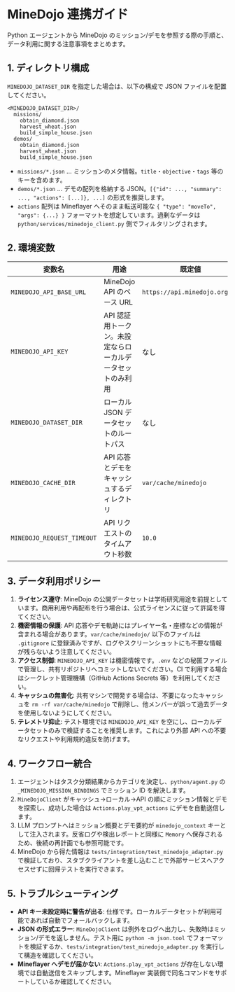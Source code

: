 # MineDojo 連携ガイド

Python エージェントから MineDojo のミッション/デモを参照する際の手順と、データ利用に関する注意事項をまとめます。

## 1. ディレクトリ構成

`MINEDOJO_DATASET_DIR` を指定した場合は、以下の構成で JSON ファイルを配置してください。

```
<MINEDOJO_DATASET_DIR>/
  missions/
    obtain_diamond.json
    harvest_wheat.json
    build_simple_house.json
  demos/
    obtain_diamond.json
    harvest_wheat.json
    build_simple_house.json
```

* `missions/*.json` … ミッションのメタ情報。`title`・`objective`・`tags` 等のキーを含めます。
* `demos/*.json` … デモの配列を格納する JSON。`[{"id": ..., "summary": ..., "actions": [...]}, ...]` の形式を推奨します。
* `actions` 配列は Mineflayer へそのまま転送可能な `{ "type": "moveTo", "args": {...} }` フォーマットを想定しています。過剰なデータは `python/services/minedojo_client.py` 側でフィルタリングされます。

## 2. 環境変数

| 変数名 | 用途 | 既定値 |
| --- | --- | --- |
| `MINEDOJO_API_BASE_URL` | MineDojo API のベース URL | `https://api.minedojo.org/v1` |
| `MINEDOJO_API_KEY` | API 認証用トークン。未設定ならローカルデータセットのみ利用 | なし |
| `MINEDOJO_DATASET_DIR` | ローカル JSON データセットのルートパス | なし |
| `MINEDOJO_CACHE_DIR` | API 応答とデモをキャッシュするディレクトリ | `var/cache/minedojo` |
| `MINEDOJO_REQUEST_TIMEOUT` | API リクエストのタイムアウト秒数 | `10.0` |

## 3. データ利用ポリシー

1. **ライセンス遵守**: MineDojo の公開データセットは学術研究用途を前提としています。商用利用や再配布を行う場合は、公式ライセンスに従って許諾を得てください。
2. **機密情報の保護**: API 応答やデモ軌跡にはプレイヤー名・座標などの情報が含まれる場合があります。`var/cache/minedojo/` 以下のファイルは `.gitignore` に登録済みですが、ログやスクリーンショットにも不要な情報が残らないよう注意してください。
3. **アクセス制御**: `MINEDOJO_API_KEY` は機密情報です。`.env` などの秘匿ファイルで管理し、共有リポジトリへコミットしないでください。CI で利用する場合はシークレット管理機構（GitHub Actions Secrets 等）を利用してください。
4. **キャッシュの無害化**: 共有マシンで開発する場合は、不要になったキャッシュを `rm -rf var/cache/minedojo` で削除し、他メンバーが誤って過去データを使用しないようにしてください。
5. **テレメトリ抑止**: テスト環境では `MINEDOJO_API_KEY` を空にし、ローカルデータセットのみで検証することを推奨します。これにより外部 API への不要なリクエストや利用規約違反を防げます。

## 4. ワークフロー統合

1. エージェントはタスク分類結果からカテゴリを決定し、`python/agent.py` の `_MINEDOJO_MISSION_BINDINGS` でミッション ID を解決します。
2. `MineDojoClient` がキャッシュ→ローカル→API の順にミッション情報とデモを探索し、成功した場合は `Actions.play_vpt_actions` にデモを自動送信します。
3. LLM プロンプトへはミッション概要とデモ要約が `minedojo_context` キーとして注入されます。反省ログや検出レポートと同様に `Memory` へ保存されるため、後続の再計画でも参照可能です。
4. MineDojo から得た情報は `tests/integration/test_minedojo_adapter.py` で検証しており、スタブクライアントを差し込むことで外部サービスへアクセスせずに回帰テストを実行できます。

## 5. トラブルシューティング

* **API キー未設定時に警告が出る**: 仕様です。ローカルデータセットが利用可能であれば自動でフォールバックします。
* **JSON の形式エラー**: `MineDojoClient` は例外をログへ出力し、失敗時はミッション/デモを返しません。テスト用に `python -m json.tool` でフォーマットを検証するか、`tests/integration/test_minedojo_adapter.py` を実行して構造を確認してください。
* **Mineflayer へデモが届かない**: `Actions.play_vpt_actions` が存在しない環境では自動送信をスキップします。Mineflayer 実装側で同名コマンドをサポートしているか確認してください。


